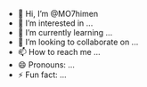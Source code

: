 - 👋 Hi, I’m @MO7himen
- 👀 I’m interested in ...
- 🌱 I’m currently learning ...
- 💞️ I’m looking to collaborate on ...
- 📫 How to reach me ...
- 😄 Pronouns: ...
- ⚡ Fun fact: ...

<!---
MO7himen/MO7himen is a ✨ special ✨ repository because its `README.md` (this file) appears on your GitHub profile.
You can click the Preview link to take a look at your changes.
--->
